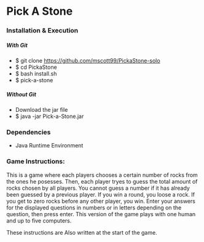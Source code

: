 # Pick A Stone

### Installation & Execution

##### With Git
* $ git clone https://github.com/mscott99/PickaStone-solo
* $ cd PickaStone
* $ bash install.sh
* $ pick-a-stone

##### Without Git
* Download the jar file
* $ java -jar Pick-a-Stone.jar

### Dependencies
* Java Runtime Environment

### Game Instructions:

This is a game where each players chooses a certain number of rocks 
from the ones he posesses. Then, each player tryes to guess the total amount of rocks 
chosen by all players. You cannot guess a number if it has already been guessed by a 
previous player. If you win a round, you loose a rock. If you get to zero rocks 
before any other player, you win. Enter your answers for the displayed questions 
in numbers or in letters depending on the question, then press enter. This version 
of the game plays with one human and up to five computers.

These instructions are Also written at the start of the game.



